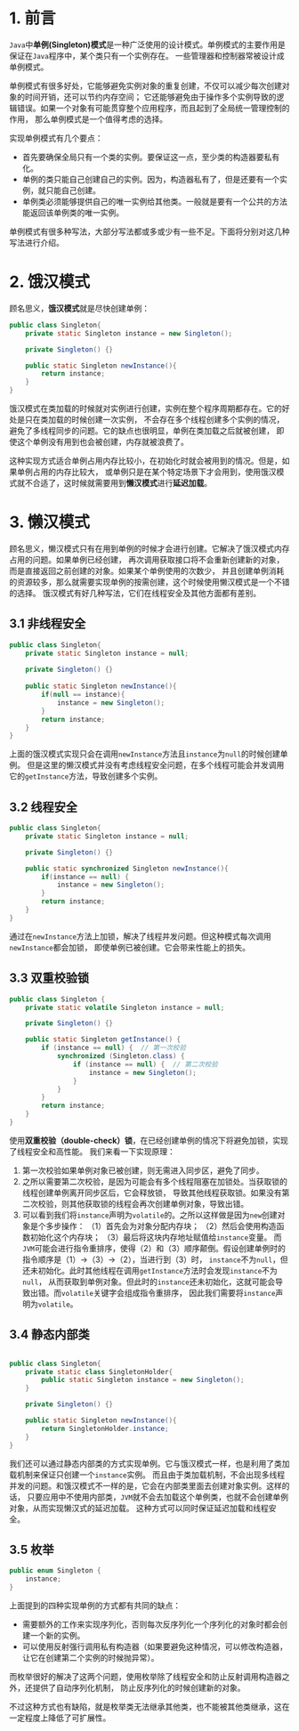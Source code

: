 # 1. 前言

`Java`中**单例(Singleton)模式**是一种广泛使用的设计模式。单例模式的主要作用是保证在`Java`程序中，某个类只有一个实例存在。
一些管理器和控制器常被设计成单例模式。

单例模式有很多好处，它能够避免实例对象的重复创建，不仅可以减少每次创建对象的时间开销，还可以节约内存空间；
它还能够避免由于操作多个实例导致的逻辑错误。如果一个对象有可能贯穿整个应用程序，而且起到了全局统一管理控制的作用，
那么单例模式是一个值得考虑的选择。

实现单例模式有几个要点：
 - 首先要确保全局只有一个类的实例。要保证这一点，至少类的构造器要私有化。
 - 单例的类只能自己创建自己的实例。因为，构造器私有了，但是还要有一个实例，就只能自己创建。
 - 单例类必须能够提供自己的唯一实例给其他类。一般就是要有一个公共的方法能返回该单例类的唯一实例。

单例模式有很多种写法，大部分写法都或多或少有一些不足。下面将分别对这几种写法进行介绍。

# 2. 饿汉模式

顾名思义，**饿汉模式**就是尽快创建单例：
```java
public class Singleton{
    private static Singleton instance = new Singleton();

    private Singleton() {}

    public static Singleton newInstance(){
        return instance;
    }
}
```
饿汉模式在类加载的时候就对实例进行创建，实例在整个程序周期都存在。它的好处是只在类加载的时候创建一次实例，
不会存在多个线程创建多个实例的情况，避免了多线程同步的问题。它的缺点也很明显，单例在类加载之后就被创建，
即使这个单例没有用到也会被创建，内存就被浪费了。

这种实现方式适合单例占用内存比较小，在初始化时就会被用到的情况。但是，如果单例占用的内存比较大，
或单例只是在某个特定场景下才会用到，使用饿汉模式就不合适了，这时候就需要用到**懒汉模式**进行**延迟加载**。

# 3. 懒汉模式

顾名思义，懒汉模式只有在用到单例的时候才会进行创建。它解决了饿汉模式内存占用的问题。如果单例已经创建，
再次调用获取接口将不会重新创建新的对象，而是直接返回之前创建的对象。如果某个单例使用的次数少，
并且创建单例消耗的资源较多，那么就需要实现单例的按需创建，这个时候使用懒汉模式是一个不错的选择。
饿汉模式有好几种写法，它们在线程安全及其他方面都有差别。

## 3.1 非线程安全
```java
public class Singleton{
    private static Singleton instance = null;
 
    private Singleton() {}
 
    public static Singleton newInstance(){
        if(null == instance){
            instance = new Singleton();
        }
        return instance;
    }
}
```
上面的饿汉模式实现只会在调用`newInstance`方法且`instance`为`null`的时候创建单例。
但是这里的懒汉模式并没有考虑线程安全问题，在多个线程可能会并发调用它的`getInstance`方法，导致创建多个实例。

## 3.2 线程安全
```java
public class Singleton{
    private static Singleton instance = null;

    private Singleton() {}

    public static synchronized Singleton newInstance(){
        if(instance == null) {
            instance = new Singleton();
        }
        return instance;
    }
}
```
通过在`newInstance`方法上加锁，解决了线程并发问题。但这种模式每次调用`newInstance`都会加锁，
即使单例已被创建。它会带来性能上的损失。

## 3.3 双重校验锁
```java
public class Singleton {
    private static volatile Singleton instance = null;

    private Singleton() {}

    public static Singleton getInstance() {
        if (instance == null) {  // 第一次校验
            synchronized (Singleton.class) {
                if (instance == null) {  // 第二次校验
                    instance = new Singleton();
                }
            }
        }
        return instance;
    }
}
```
使用**双重校验（double-check）锁**，在已经创建单例的情况下将避免加锁，实现了线程安全和高性能。
我们来看一下实现原理：
1. 第一次校验如果单例对象已被创建，则无需进入同步区，避免了同步。
2. 之所以需要第二次校验，是因为可能会有多个线程阻塞在加锁处。当获取锁的线程创建单例离开同步区后，它会释放锁，
导致其他线程获取锁。如果没有第二次校验，则其他获取锁的线程会再次创建单例对象，导致出错。
3. 可以看到我们将`instance`声明为`volatile`的。之所以这样做是因为`new`创建对象是个多步操作：
（1）首先会为对象分配内存块；
（2）然后会使用构造函数初始化这个内存块；
（3）最后将这块内存地址赋值给`instance`变量。 
而`JVM`可能会进行指令重排序，使得（2）和（3）顺序颠倒。假设创建单例时的指令顺序是（1）->（3）->（2），当进行到（3）时，
`instance`不为`null`，但还未初始化。此时其他线程在调用`getInstance`方法时会发现`instance`不为`null`，
从而获取到单例对象。但此时的`instance`还未初始化，这就可能会导致出错。而`volatile`关键字会组成指令重排序，
因此我们需要将`instance`声明为`volatile`。

## 3.4 静态内部类
```java

public class Singleton{
    private static class SingletonHolder{
        public static Singleton instance = new Singleton();
    }

    private Singleton() {}

    public static Singleton newInstance(){
        return SingletonHolder.instance;
    }
}
```
我们还可以通过静态内部类的方式实现单例。它与饿汉模式一样，也是利用了类加载机制来保证只创建一个`instance`实例。
而且由于类加载机制，不会出现多线程并发的问题。和饿汉模式不一样的是，它会在内部类里面去创建对象实例。这样的话，
只要应用中不使用内部类，`JVM`就不会去加载这个单例类，也就不会创建单例对象，从而实现懒汉式的延迟加载。
这种方式可以同时保证延迟加载和线程安全。

## 3.5 枚举
```java
public enum Singleton {
    instance;
}
```
上面提到的四种实现单例的方式都有共同的缺点：
 - 需要额外的工作来实现序列化，否则每次反序列化一个序列化的对象时都会创建一个新的实例。
 - 可以使用反射强行调用私有构造器（如果要避免这种情况，可以修改构造器，让它在创建第二个实例的时候抛异常）。

而枚举很好的解决了这两个问题，使用枚举除了线程安全和防止反射调用构造器之外，还提供了自动序列化机制，
防止反序列化的时候创建新的对象。

不过这种方式也有缺陷，就是枚举类无法继承其他类，也不能被其他类继承，这在一定程度上降低了可扩展性。